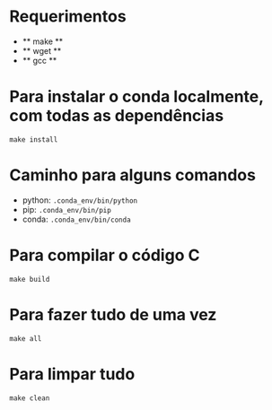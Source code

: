 # Requerimentos

- ** make **
- ** wget **
- ** gcc **

# Para instalar o conda localmente, com todas as dependências

`make install`

# Caminho para alguns comandos

- python: `.conda_env/bin/python`
- pip: `.conda_env/bin/pip`
- conda: `.conda_env/bin/conda`

# Para compilar o código C

`make build`

# Para fazer tudo de uma vez

`make all`

# Para limpar tudo

`make clean`
